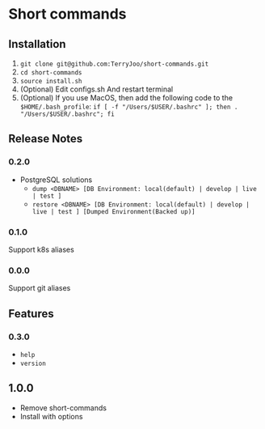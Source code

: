 # Short commands

## Installation

1. `git clone git@github.com:TerryJoo/short-commands.git`
2. `cd short-commands`
3. `source install.sh`
4. (Optional) Edit configs.sh And restart terminal
5. (Optional) If you use MacOS, then add the following code to the `$HOME/.bash_profile`:
   `if [ -f "/Users/$USER/.bashrc" ]; then . "/Users/$USER/.bashrc"; fi`

## Release Notes

### 0.2.0

- PostgreSQL solutions
  - `dump <DBNAME> [DB Environment: local(default) | develop | live | test ]`
  - `restore <DBNAME> [DB Environment: local(default) | develop | live | test ] [Dumped Environment(Backed up)]`

### 0.1.0

Support k8s aliases

### 0.0.0

Support git aliases

## Features

### 0.3.0

- `help`
- `version`

## 1.0.0

- Remove short-commands
- Install with options

